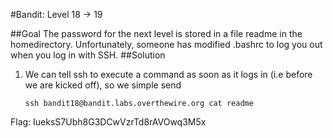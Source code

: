 #Bandit: Level 18 -> 19

##Goal
The password for the next level is stored in a file readme in the homedirectory. Unfortunately, someone has modified .bashrc to log you out when you log in with SSH.
##Solution
1. We can tell ssh to execute a command as soon as it logs in (i.e before we are kicked off), so we simple send

   ```
   ssh bandit18@bandit.labs.overthewire.org cat readme
   ```

Flag: IueksS7Ubh8G3DCwVzrTd8rAVOwq3M5x
